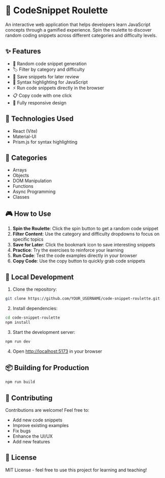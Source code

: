 # 🎲 CodeSnippet Roulette

An interactive web application that helps developers learn JavaScript concepts through a gamified experience. Spin the roulette to discover random coding snippets across different categories and difficulty levels.

## ✨ Features

- 🎯 Random code snippet generation
- 🏷️ Filter by category and difficulty
- 💾 Save snippets for later review
- 🎨 Syntax highlighting for JavaScript
- ⚡ Run code snippets directly in the browser
- 📋 Copy code with one click
- 📱 Fully responsive design

## 🔧 Technologies Used

- React (Vite)
- Material-UI
- Prism.js for syntax highlighting

## 🎯 Categories

- Arrays
- Objects
- DOM Manipulation
- Functions
- Async Programming
- Classes

## 🎮 How to Use

1. **Spin the Roulette**: Click the spin button to get a random code snippet
2. **Filter Content**: Use the category and difficulty dropdowns to focus on specific topics
3. **Save for Later**: Click the bookmark icon to save interesting snippets
4. **Practice**: Try the exercises to reinforce your learning
5. **Run Code**: Test the code examples directly in your browser
6. **Copy Code**: Use the copy button to quickly grab code snippets

## 🚀 Local Development

1. Clone the repository:
```bash
git clone https://github.com/YOUR_USERNAME/code-snippet-roulette.git
```

2. Install dependencies:
```bash
cd code-snippet-roulette
npm install
```

3. Start the development server:
```bash
npm run dev
```

4. Open [http://localhost:5173](http://localhost:5173) in your browser

## 📦 Building for Production

```bash
npm run build
```

## 🤝 Contributing

Contributions are welcome! Feel free to:
- Add new code snippets
- Improve existing examples
- Fix bugs
- Enhance the UI/UX
- Add new features

## 📄 License

MIT License - feel free to use this project for learning and teaching!
